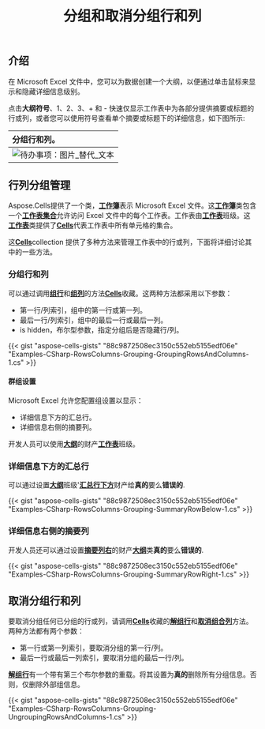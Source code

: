 ﻿---
title: 分组和取消分组行和列
type: docs
weight: 50
url: /zh/net/grouping-and-ungrouping-rows-and-columns/
---
## **介绍**

在 Microsoft Excel 文件中，您可以为数据创建一个大纲，以便通过单击鼠标来显示和隐藏详细信息级别。

点击**大纲符号**、1、2、3、+ 和 - 快速仅显示工作表中为各部分提供摘要或标题的行或列，或者您可以使用符号查看单个摘要或标题下的详细信息，如下图所示:

|**分组行和列。**|
|:- |
|![待办事项：图片_替代_文本](grouping-and-ungrouping-rows-and-columns_1.png)|

## **行列分组管理**

Aspose.Cells提供了一个类，[**工作簿**](https://reference.aspose.com/cells/net/aspose.cells/workbook)表示 Microsoft Excel 文件。这[**工作簿**](https://reference.aspose.com/cells/net/aspose.cells/workbook)类包含一个[**工作表集合**](https://reference.aspose.com/cells/net/aspose.cells/worksheetcollection)允许访问 Excel 文件中的每个工作表。工作表由[**工作表**](https://reference.aspose.com/cells/net/aspose.cells/worksheet)班级。这[**工作表**](https://reference.aspose.com/cells/net/aspose.cells/worksheet)类提供了[**Cells**](https://reference.aspose.com/cells/net/aspose.cells/cells)代表工作表中所有单元格的集合。

这[**Cells**](https://reference.aspose.com/cells/net/aspose.cells/cells)collection 提供了多种方法来管理工作表中的行或列，下面将详细讨论其中的一些方法。

### **分组行和列**

可以通过调用[**组行**](https://reference.aspose.com/cells/net/aspose.cells/cells/methods/grouprows/index)和[**组列**](https://reference.aspose.com/cells/net/aspose.cells/cells/methods/groupcolumns/index)的方法[**Cells**](https://reference.aspose.com/cells/net/aspose.cells/cells)收藏。这两种方法都采用以下参数：

- 第一行/列索引，组中的第一行或第一列。
- 最后一行/列索引，组中的最后一行或最后一列。
- is hidden，布尔型参数，指定分组后是否隐藏行/列。

{{< gist "aspose-cells-gists" "88c9872508ec3150c552eb5155edf06e" "Examples-CSharp-RowsColumns-Grouping-GroupingRowsAndColumns-1.cs" >}}

#### **群组设置**

Microsoft Excel 允许您配置组设置以显示：

- 详细信息下方的汇总行。
- 详细信息右侧的摘要列。

开发人员可以使用[**大纲**](https://reference.aspose.com/cells/net/aspose.cells/worksheet/properties/outline)的财产[**工作表**](https://reference.aspose.com/cells/net/aspose.cells/worksheet)班级。

### **详细信息下方的汇总行**

可以通过设置[**大纲**](https://reference.aspose.com/cells/net/aspose.cells/outline)班级'[**汇总行下方**](https://reference.aspose.com/cells/net/aspose.cells/outline/properties/summaryrowbelow)财产给**真的**要么**错误的**.

{{< gist "aspose-cells-gists" "88c9872508ec3150c552eb5155edf06e" "Examples-CSharp-RowsColumns-Grouping-SummaryRowBelow-1.cs" >}}

### **详细信息右侧的摘要列**

开发人员还可以通过设置[**摘要列右**](https://reference.aspose.com/cells/net/aspose.cells/outline/properties/summarycolumnright)的财产[**大纲**](https://reference.aspose.com/cells/net/aspose.cells/outline)类**真的**要么**错误的**.

{{< gist "aspose-cells-gists" "88c9872508ec3150c552eb5155edf06e" "Examples-CSharp-RowsColumns-Grouping-SummaryRowRight-1.cs" >}}

## **取消分组行和列**

要取消分组任何已分组的行或列，请调用[**Cells**](https://reference.aspose.com/cells/net/aspose.cells/cells)收藏的[**解组行**](https://reference.aspose.com/cells/net/aspose.cells/cells/methods/ungrouprows/index)和[**取消组合列**](https://reference.aspose.com/cells/net/aspose.cells/cells/methods/ungroupcolumns)方法。两种方法都有两个参数：

- 第一行或第一列索引，要取消分组的第一行/列。
- 最后一行或最后一列索引，要取消分组的最后一行/列。

[**解组行**](https://reference.aspose.com/cells/net/aspose.cells/cells/methods/ungrouprows/index)有一个带有第三个布尔参数的重载。将其设置为**真的**删除所有分组信息。否则，仅删除外部组信息。

{{< gist "aspose-cells-gists" "88c9872508ec3150c552eb5155edf06e" "Examples-CSharp-RowsColumns-Grouping-UngroupingRowsAndColumns-1.cs" >}}
